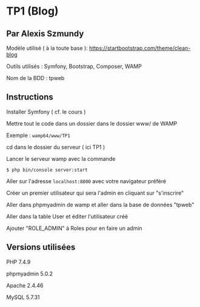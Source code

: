 # TP1 (Blog)
## Par Alexis Szmundy
Modèle utilisé ( à la toute base ): https://startbootstrap.com/theme/clean-blog

Outils utilisés : Symfony, Bootstrap, Composer, WAMP

Nom de la BDD : tpweb

## Instructions
Installer Symfony ( cf. le cours )

Mettre tout le code dans un dossier dans le dossier www/ de WAMP

Exemple : ``` wamp64/www/TP1 ```

cd dans le dossier du serveur ( ici TP1 )

Lancer le serveur wamp avec la commande 

```$ php bin/console server:start``` 

Aller sur l'adresse ```localhost:8000``` avec votre navigateur préféré

Créer un premier utilisateur qui sera l'admin en cliquant sur "s'inscrire"

Aller dans phpmyadmin de wamp et aller dans la base de données "tpweb"

Aller dans la table User et éditer l'utilisateur créé

Ajouter "ROLE_ADMIN" à Roles pour en faire un admin

## Versions utilisées
PHP 7.4.9

phpmyadmin 5.0.2

Apache 2.4.46

MySQL 5.7.31
